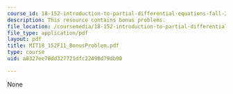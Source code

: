 ```yaml
---
course_id: 18-152-introduction-to-partial-differential-equations-fall-2011
description: This resource contains bonus problems.
file_location: /coursemedia/18-152-introduction-to-partial-differential-equations-fall-2011/a8327ee78dd327721dfc22490d79db90_MIT18_152F11_BonusProblem.pdf
file_type: application/pdf
layout: pdf
title: MIT18_152F11_BonusProblem.pdf
type: course
uid: a8327ee78dd327721dfc22490d79db90

---
```

None